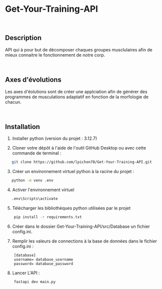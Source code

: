 # Get-Your-Training-API

<br>

## Description

API qui à pour but de décomposer chaques groupes musclulaires afin de mieux connaitre le fonctionnement de notre corp.

<br>

## Axes d'évolutions

Les axes d'éolutions sont de créer une applciation afin de générer des programmes de musculations adaptatif en fonction de la morfologie de chacun.

<br>

## Installation

1. Installer python (version du projet : 3.12.7)

2. Cloner votre dépôt à l'aide de l'outil GitHub Desktop ou avec cette commande de terminal :

```sh
   git clone https://github.com/lpichon70/Get-Your-Training-API.git
```

3. Créer un environnement virtuel python à la racine du projet : 

```sh
   python -m venv .env
```

4. Activer l'environnement virtuel

```sh
   .env\Scripts\activate
```

5. Télécharger les bibliothèques python utilisées par le projet

```sh
    pip install -r requirements.txt
```

6. Créer dans le dossier Get-Your-Training-API/src/Database un fichier config.ini.

7. Remplir les valeurs de connections à la base de données dans le fichier config.ini :

```
    [database]
    username= database_username
    password= database_password
```

8. Lancer L'API :

```sh
    fastapi dev main.py
```
